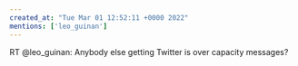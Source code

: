 ```yaml
---
created_at: "Tue Mar 01 12:52:11 +0000 2022"
mentions: ['leo_guinan']
---
```


RT @leo_guinan: Anybody else getting Twitter is over capacity messages?